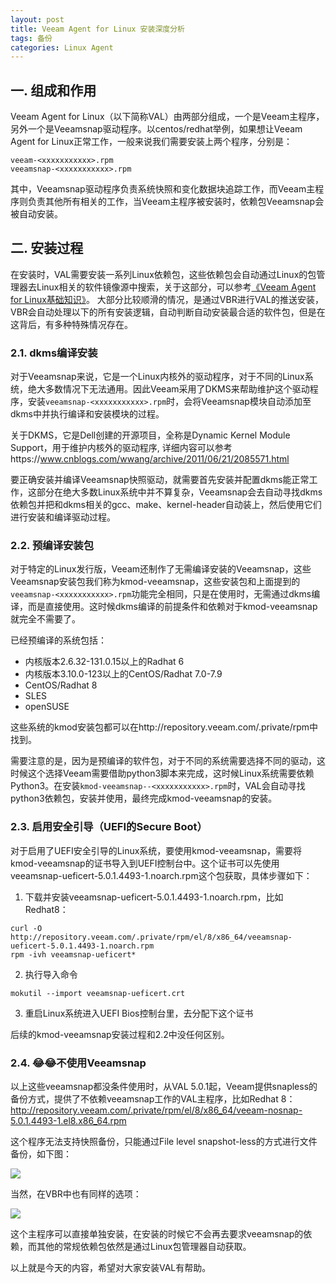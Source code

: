 ```yaml
---
layout: post
title: Veeam Agent for Linux 安装深度分析
tags: 备份
categories: Linux Agent
---
```


## 一. 组成和作用
Veeam Agent for Linux（以下简称VAL）由两部分组成，一个是Veeam主程序，另外一个是Veeamsnap驱动程序。以centos/redhat举例，如果想让Veeam Agent for Linux正常工作，一般来说我们需要安装上两个程序，分别是：

```
veeam-<xxxxxxxxxxx>.rpm
veeamsnap-<xxxxxxxxxxx>.rpm
```

其中，Veeamsnap驱动程序负责系统快照和变化数据块追踪工作，而Veeam主程序则负责其他所有相关的工作，当Veeam主程序被安装时，依赖包Veeamsnap会被自动安装。

## 二. 安装过程
在安装时，VAL需要安装一系列Linux依赖包，这些依赖包会自动通过Linux的包管理器去Linux相关的软件镜像源中搜索，关于这部分，可以参考[《Veeam Agent for Linux基础知识》](https://blog.backupnext.cloud/2020/09/Veeam-Linux-Agent-101/)。
大部分比较顺滑的情况，是通过VBR进行VAL的推送安装，VBR会自动处理以下的所有安装逻辑，自动判断自动安装最合适的软件包，但是在这背后，有多种特殊情况存在。

### 2.1. dkms编译安装
对于Veeamsnap来说，它是一个Linux内核外的驱动程序，对于不同的Linux系统，绝大多数情况下无法通用。因此Veeam采用了DKMS来帮助维护这个驱动程序，安装`veeamsnap-<xxxxxxxxxxx>.rpm`时，会将Veeamsnap模块自动添加至dkms中并执行编译和安装模块的过程。

关于DKMS，它是Dell创建的开源项目，全称是Dynamic Kernel Module Support，用于维护内核外的驱动程序, 详细内容可以参考https://www.cnblogs.com/wwang/archive/2011/06/21/2085571.html

要正确安装并编译Veeamsnap快照驱动，就需要首先安装并配置dkms能正常工作，这部分在绝大多数Linux系统中并不算复杂，Veeamsnap会去自动寻找dkms依赖包并把和dkms相关的gcc、make、kernel-header自动装上，然后使用它们进行安装和编译驱动过程。

### 2.2. 预编译安装包
对于特定的Linux发行版，Veeam还制作了无需编译安装的Veeamsnap，这些Veeamsnap安装包我们称为kmod-veeamsnap，这些安装包和上面提到的`veeamsnap-<xxxxxxxxxxx>.rpm`功能完全相同，只是在使用时，无需通过dkms编译，而是直接使用。这时候dkms编译的前提条件和依赖对于kmod-veeamsnap就完全不需要了。

已经预编译的系统包括：

- 内核版本2.6.32-131.0.15以上的Radhat 6
- 内核版本3.10.0-123以上的CentOS/Radhat 7.0-7.9
- CentOS/Radhat 8
- SLES
- openSUSE

这些系统的kmod安装包都可以在http://repository.veeam.com/.private/rpm中找到。

需要注意的是，因为是预编译的软件包，对于不同的系统需要选择不同的驱动，这时候这个选择Veeam需要借助python3脚本来完成，这时候Linux系统需要依赖Python3。在安装`kmod-veeamsnap--<xxxxxxxxxxx>.rpm`时，VAL会自动寻找python3依赖包，安装并使用，最终完成kmod-veeamsnap的安装。

### 2.3. 启用安全引导（UEFI的Secure  Boot）
对于启用了UEFI安全引导的Linux系统，要使用kmod-veeamsnap，需要将kmod-veeamsnap的证书导入到UEFI控制台中。这个证书可以先使用veeamsnap-ueficert-5.0.1.4493-1.noarch.rpm这个包获取，具体步骤如下：
1. 下载并安装veeamsnap-ueficert-5.0.1.4493-1.noarch.rpm，比如Redhat8：
```shell
curl -O http://repository.veeam.com/.private/rpm/el/8/x86_64/veeamsnap-ueficert-5.0.1.4493-1.noarch.rpm
rpm -ivh veeamsnap-ueficert*
```

2. 执行导入命令
```shell
mokutil --import veeamsnap-ueficert.crt
```
3. 重启Linux系统进入UEFI Bios控制台里，去分配下这个证书

后续的kmod-veeamsnap安装过程和2.2中没任何区别。

### 2.4. 😂😂不使用Veeamsnap

以上这些veeamsnap都没条件使用时，从VAL 5.0.1起，Veeam提供snapless的备份方式，提供了不依赖veeamsnap工作的VAL主程序，比如Redhat 8：
http://repository.veeam.com/.private/rpm/el/8/x86_64/veeam-nosnap-5.0.1.4493-1.el8.x86_64.rpm

这个程序无法支持快照备份，只能通过File level snapshot-less的方式进行文件备份，如下图：

![](https://helpcenter.veeam.com/docs/agentforlinux/userguide/images/backup_job_mode.png)

当然，在VBR中也有同样的选项：

![](https://helpcenter.veeam.com/docs/backup/agents/images/agent_job_mode_linux.png)

这个主程序可以直接单独安装，在安装的时候它不会再去要求veeamsnap的依赖，而其他的常规依赖包依然是通过Linux包管理器自动获取。

以上就是今天的内容，希望对大家安装VAL有帮助。